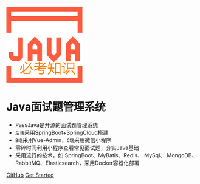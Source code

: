 ![logo](images/logo.png)

# Java面试题管理系统

- PassJava是开源的面试题管理系统
- `后端`采用SpringBoot+SpringCloud搭建
- `B端`采用Vue-Admin，`C端`采用微信小程序
- 零碎时间利用小程序查看常见面试题，夯实Java基础
- 采用流行的技术，如 SpringBoot、MyBatis、Redis、 MySql、 MongoDB、 RabbitMQ、Elasticsearch，采用Docker容器化部署

[GitHub](https://github.com/jackson0714/PassJava-Learning)
[Get Started](README.md)